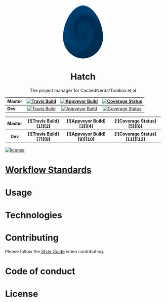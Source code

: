 <p align = "center"><img src="logo/egg.png" /></p>

<h1 align="center">Hatch</h1>
<p align="center">The project manager for CachedNerds/Toolbox et;al</p>


| Master  | [![Travis Build][1]][2] | [![Appveyor Build][3]][4]  | [![Coverage Status][5]][6]   |
|---------|:-----------------------:|:--------------------------:|:----------------------------:|
| **Dev** | [![Travis Build][7]][8] | [![Appveyor Build][9]][10] | [![Coverage Status][11]][12] |


<table align="center" style="display: table; width: auto;">
  <tr>
    <th >Master</th>
    <th align="center">[![Travis Build][1]][2]</th>
    <th align="center">[![Appveyor Build][3]][4]</th>
    <th align="center">[![Coverage Status][5]][6]</th>
  </tr>
  <tr>
    <th >Dev</th>
    <th align="center">[![Travis Build][7]][8]</th>
    <th align="center">[![Appveyor Build][9]][10]</th>
    <th align="center">[![Coverage Status][11]][12]</th>
  </tr>
</table>

[![license](https://img.shields.io/github/license/CachedNerds/Hatch.svg)](https://www.apache.org/licenses/LICENSE-2.0)

# [Workflow Standards](https://github.com/CachedNerds/Hatch/blob/master/WORKFLOW.md)

# Usage

# Technologies

# Contributing

Please follow the [Style Guide](STYLE.md) when contributing. 

# Code of conduct

# License

[1]: https://travis-ci.org/CachedNerds/Hatch.svg?branch=master
[2]: https://travis-ci.org/CachedNerds/Hatch
[3]: https://ci.appveyor.com/api/projects/status/ca0p5xwqjva7w6b2/branch/master?svg=true
[4]: https://ci.appveyor.com/project/DannyPeck/hatch/branch/master
[5]: https://coveralls.io/repos/github/CachedNerds/Hatch/badge.svg?branch=master
[6]: https://coveralls.io/github/CachedNerds/Hatch?branch=master

[7]: https://travis-ci.org/CachedNerds/Hatch.svg?branch=dev
[8]: https://travis-ci.org/CachedNerds/Hatch
[9]: https://ci.appveyor.com/api/projects/status/ca0p5xwqjva7w6b2/branch/dev?svg=true
[10]: https://ci.appveyor.com/project/DannyPeck/hatch/branch/dev
[11]: https://coveralls.io/repos/github/CachedNerds/Hatch/badge.svg?branch=dev
[12]: https://coveralls.io/github/CachedNerds/Hatch?branch=dev

